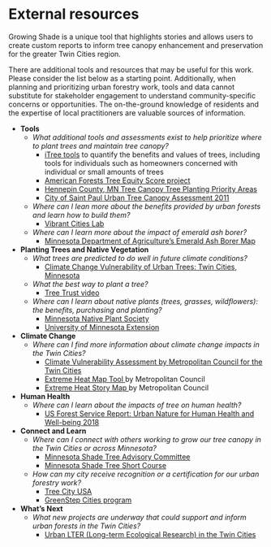 External resources
================

Growing Shade is a unique tool that highlights stories and allows users
to create custom reports to inform tree canopy enhancement and
preservation for the greater Twin Cities region.

There are additional tools and resources that may be useful for this
work. Please consider the list below as a starting point. Additionally,
when planning and prioritizing urban forestry work, tools and data
cannot substitute for stakeholder engagement to understand
community-specific concerns or opportunities. The on-the-ground
knowledge of residents and the expertise of local practitioners are
valuable sources of information.

-   **Tools**
    -   *What additional tools and assessments exist to help prioritize
        where to plant trees and maintain tree canopy?*
        -   <a href = "https://www.itreetools.org/tools/which-tool-should-i-use" target = "_blank">iTree
            tools</a> to quantify the benefits and values of trees,
            including tools for individuals such as homeowners concerned
            with individual or small amounts of trees
        -   <a href = "https://www.americanforests.org/our-work/tree-equity-score/" target = "_blank">American
            Forests Tree Equity Score project</a>
        -   <a href = "https://gis-hennepin.opendata.arcgis.com/pages/tree-planting" target = "_blank">Hennepin
            County, MN Tree Canopy Tree Planting Priority Areas</a>
        -   <a href = "https://www.stpaul.gov/departments/parks-recreation/natural-resources/forestry/urban-tree-canopy-assessment" target = "_blank">City
            of Saint Paul Urban Tree Canopy Assessment 2011</a>
    -   *Where can I lean more about the benefits provided by urban
        forests and learn how to build them?*
        -   <a href = "https://www.vibrantcitieslab.com/" target = "_blank">Vibrant
            Cities Lab</a>
    -   *Where can I learn more about the impact of emerald ash borer?*
        -   <a href = "https://mnag.maps.arcgis.com/apps/webappviewer/index.html?id=63ebb977e2924d27b9ef0787ecedf6e9" target = "_blank">Minnesota
            Department of Agriculture’s Emerald Ash Borer Map</a>
-   **Planting Trees and Native Vegetation**
    -   *What trees are predicted to do well in future climate
        conditions?*
        -   <a href = "https://forestadaptation.org/sites/default/files/2021-03/TwinCitiesMN_TreeSpeciesVulnerability.pdf" target = "_blank">Climate
            Change Vulnerability of Urban Trees: Twin Cities,
            Minnesota</a>
    -   *What the best way to plant a tree?*
        -   <a href = "https://www.youtube.com/watch?v=yQ0Xo7cfMqs" target = "_blank">Tree
            Trust video</a>
    -   *Where can I learn about native plants (trees, grasses,
        wildflowers): the benefits, purchasing and planting?*
        -   <a href = "https://mnnps.org/links/" target = "_blank">Minnesota
            Native Plant Society</a>
        -   <a href = "https://extension.umn.edu/find-plants/native-plants" target = "_blank">University
            of Minnesota Extension</a>
-   **Climate Change**
    -   *Where can I find more information about climate change impacts
        in the Twin Cities?*
        -   <a href = "https://www.fs.usda.gov/sites/default/files/fs_media/fs_document/urbannatureforhumanhealthandwellbeing_508_01_30_18.pdf%22 %EF%BF%BDHYPERLINK %22https://metrocouncil.org/Communities/Planning/Local-Planning-Assistance/CVA.aspx"                 target = "_blank">Climate
            Vulnerability Assessment by Metropolitan Council for the
            Twin Cities</a>
        -   <a href = "https://metrocouncil.maps.arcgis.com/apps/webappviewer/index.html?id=fd0956de60c547ea9dea736f35b3b57e"
                  target = "_blank">Extreme Heat Map Tool </a> by
            Metropolitan Council
        -   <a href = "https://metrocouncil.maps.arcgis.com/apps/MapJournal/index.html?appid=7d9cdd3929e9439bb5b25aa1186d5783"
                  target = "_blank">Extreme Heat Story Map </a> by
            Metropolitan Council
-   **Human Health**
    -   *Where can I learn about the impacts of tree on human health?*
        -   <a href = "https://www.fs.usda.gov/sites/default/files/fs_media/fs_document/urbannatureforhumanhealthandwellbeing_508_01_30_18.pdf" target = "_blank">US
            Forest Service Report: Urban Nature for Human Health and
            Well-being 2018</a>
-   **Connect and Learn**
    -   *Where can I connect with others working to grow our tree canopy
        in the Twin Cities or across Minnesota?*
        -   <a href = "https://www.mnstac.org/" target = "_blank">Minnesota
            Shade Tree Advisory Committee</a>
        -   <a href = "https://trees.umn.edu/minnesota-shade-tree-short-course" target = "_blank">Minnesota
            Shade Tree Short Course</a>
    -   *How can my city receive recognition or a certification for our
        urban forestry work?*
        -   <a href = "https://www.arborday.org/programs/treeCityUSA/index.cfm" target = "_blank">Tree
            City USA</a>
        -   <a href = "https://greenstep.pca.state.mn.us/bp-detail/81726" target = "_blank">GreenStep
            Cities program</a>
-   **What’s Next**
    -   *What new projects are underway that could support and inform
        urban forests in the Twin Cities?*
        -   <a href = "https://mspurbanlter.umn.edu/overview" target = "_blank">Urban
            LTER (Long-term Ecological Research) in the Twin Cities</a>

<br><br><br><br><br>
